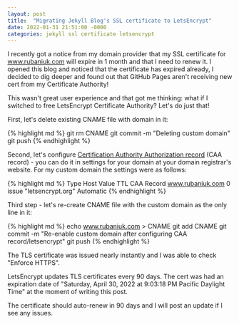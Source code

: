 ```yaml
---
layout: post
title:  "Migrating Jekyll Blog's SSL certificate to LetsEncrypt"
date: 2022-01-31 21:51:00 -0000
categories: jekyll ssl certificate letsencrypt
---
```


I recently got a notice from my domain provider that my SSL certificate for www.rubaniuk.com will expire in 1 month and that I need to renew it. I opened this blog and noticed that the certificate has expired already, I decided to dig deeper and found out that GitHub Pages aren't receiving new cert from my Certificate Authority!

This wasn't great user experience and that got me thinking: what if I switched to free LetsEncrypt Certificate Authority? Let's do just that! 

First, let's delete existing CNAME file with domain in it:

{% highlight md %}
git rm CNAME 
git commit -m "Deleting custom domain"  
git push
{% endhighlight %}

Second, let's configure <a href="https://support.dnsimple.com/articles/caa-record/" target="_blank">Certification Authority Authorization record</a> (CAA record) - you can do it in settings for your domain at your domain registrar's website. For my custom domain the settings were as follows:

{% highlight md %}
Type        Host                Value                       TTL
CAA Record  www.rubaniuk.com    0 issue "letsencrypt.org"   Automatic
{% endhighlight %}


Third step - let's re-create CNAME file with the custom domain as the only line in it:

{% highlight md %}
echo www.rubaniuk.com > CNAME 
git add CNAME 
git commit -m "Re-enable custom domain after configuring CAA record/letsencrypt"
git push
{% endhighlight %}

The TLS certificate was issued nearly instantly and I was able to check "Enforce HTTPS".

LetsEncrypt updates TLS certificates every 90 days. The cert was had an expiration date of "Saturday, April 30, 2022 at 9:03:18 PM Pacific Daylight Time" at the moment of writing this post. 

The certificate should auto-renew in 90 days and I will post an update if I see any issues.
